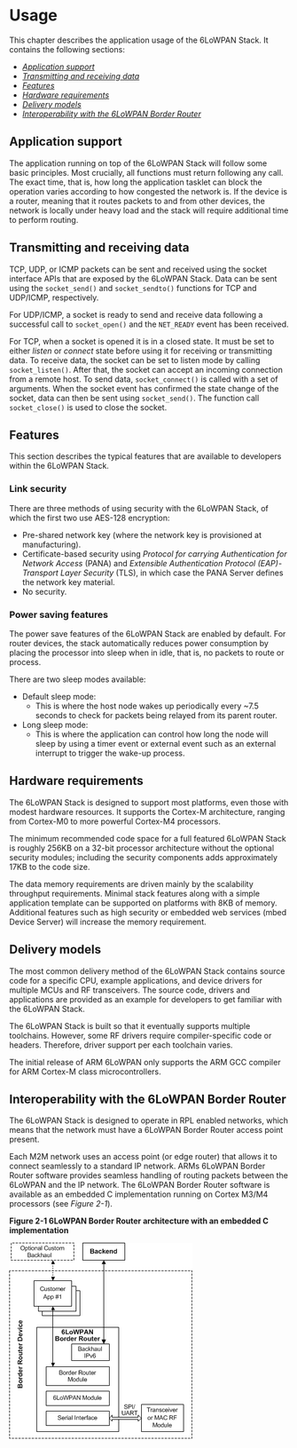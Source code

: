 Usage
=====

This chapter describes the application usage of the 6LoWPAN Stack. It contains the following sections:

- [_Application support_](#application-support)
- [_Transmitting and receiving data_](#transmitting-and-receiving-data)
- [_Features_](#features)
- [_Hardware requirements_](#hardware-requirements)
- [_Delivery models_](#delivery-models)
- [_Interoperability with the 6LoWPAN Border Router_](#interoperability-with-the-6lowpan-border-router)

## Application support

The application running on top of the 6LoWPAN Stack will follow some basic principles. Most crucially, all functions must return following any call. The exact time, that is, how long the application tasklet can block
the operation varies according to how congested the network is. If the device is a router, meaning that it routes packets to and from other devices, the network is locally under heavy load and the stack will
require additional time to perform routing.

## Transmitting and receiving data

TCP, UDP, or ICMP packets can be sent and received using the socket interface APIs that are exposed by the 6LoWPAN Stack. Data can be sent using the `socket_send()` and `socket_sendto()` functions for
TCP and UDP/ICMP, respectively.

For UDP/ICMP, a socket is ready to send and receive data following a successful call to `socket_open()` and the `NET_READY` event has been received.

For TCP, when a socket is opened it is in a closed state. It must be set to either _listen_ or _connect_ state before using it for receiving or transmitting data. To receive data, the socket can be set to listen mode
by calling `socket_listen()`. After that, the socket can accept an incoming connection from a remote host. To send data, `socket_connect()` is called with a set of arguments. When the socket event has confirmed
the state change of the socket, data can then be sent using `socket_send()`. The function call `socket_close()` is used to close the socket.

## Features

This section describes the typical features that are available to developers within the 6LoWPAN Stack.

### Link security

There are three methods of using security with the 6LoWPAN Stack, of which the first two use AES-128 encryption:

- Pre-shared network key (where the network key is provisioned at manufacturing).
- Certificate-based security using _Protocol for carrying Authentication for Network Access_ (PANA) and _Extensible Authentication Protocol (EAP)-Transport Layer Security_ (TLS), in which case the PANA Server
defines the network key material.
- No security.

### Power saving features

The power save features of the 6LoWPAN Stack are enabled by default. For router devices, the stack automatically reduces power consumption by placing the processor into sleep when in idle, that is, no packets to route or process.

There are two sleep modes available:

- Default sleep mode:
	* This is where the host node wakes up periodically every ~7.5 seconds to check for packets being relayed from its parent router.
- Long sleep mode:
	* This is where the application can control how long the node will sleep by using a timer event or external event such as an external interrupt to trigger the wake-up process.

## Hardware requirements

The 6LoWPAN Stack is designed to support most platforms, even those with modest hardware resources. It supports the Cortex-M architecture, ranging from Cortex-M0 to more powerful Cortex-M4 processors.

The minimum recommended code space for a full featured 6LoWPAN Stack is roughly 256KB on a 32-bit processor architecture without the optional security modules; including the security components adds approximately 17KB
to the code size.

The data memory requirements are driven mainly by the scalability throughput requirements. Minimal stack features along with a simple application template can be supported on platforms with 8KB of memory. Additional features
such as high security or embedded web services (mbed Device Server) will increase the memory requirement.

## Delivery models

The most common delivery method of the 6LoWPAN Stack contains source code for a specific CPU, example applications, and device drivers for multiple MCUs and RF transceivers. The source code, drivers and applications
are provided as an example for developers to get familiar with the 6LoWPAN Stack.

The 6LoWPAN Stack is built so that it eventually supports multiple toolchains. However, some RF drivers require compiler-specific code or headers. Therefore, driver support per each toolchain varies.

The initial release of ARM 6LoWPAN only supports the ARM GCC compiler for ARM Cortex-M class microcontrollers.

## Interoperability with the 6LoWPAN Border Router

The 6LoWPAN Stack is designed to operate in RPL enabled networks, which means that the network must have a 6LoWPAN Border Router access point present.

Each M2M network uses an access point (or edge router) that allows it to connect seamlessly to a standard IP network. ARMs 6LoWPAN Border Router software provides seamless handling of routing packets between
the 6LoWPAN and the IP network. The 6LoWPAN Border Router software is available as an embedded C implementation running on Cortex M3/M4 processors (see _Figure 2-1_).

**Figure 2-1 6LoWPAN Border Router architecture with an embedded C implementation**

![img 1](img/6lowpan_border_router_embedded_C_architecture.png)

